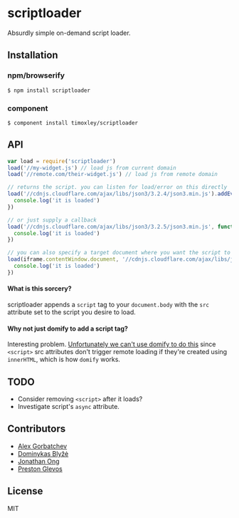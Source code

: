 # scriptloader

  Absurdly simple on-demand script loader.

## Installation

### npm/browserify

```
$ npm install scriptloader
```

### component

```
$ component install timoxley/scriptloader
```

## API

```js
var load = require('scriptloader')
load('//my-widget.js') // load js from current domain
load('//remote.com/their-widget.js') // load js from remote domain

// returns the script. you can listen for load/error on this directly
load('//cdnjs.cloudflare.com/ajax/libs/json3/3.2.4/json3.min.js').addEventListener('load', function() {
  console.log('it is loaded')
})

// or just supply a callback
load('//cdnjs.cloudflare.com/ajax/libs/json3/3.2.5/json3.min.js', function(err, script) {
  console.log('it is loaded')
})

// you can also specify a target document where you want the script to be loaded
load(iframe.contentWindow.document, '//cdnjs.cloudflare.com/ajax/libs/json3/3.2.5/json3.min.js', function(err, script) {
  console.log('it is loaded')
})
```

#### What is this sorcery?

scriptloader appends a `script` tag to your `document.body` with the `src`
attribute set to the script you desire to load.

#### Why not just domify to add a script tag?

Interesting problem. [Unfortunately we can't use domify to do this](https://github.com/component/domify/issues/14)
since `<script>` src attributes don't trigger remote loading
if they're created using `innerHTML`, which is how `domify` works.

## TODO

* Consider removing `<script>` after it loads?
* Investigate script's `async` attribute.

## Contributors

* [Alex Gorbatchev](http://github.com/alexgorbatchev)
* [Dominykas Blyžė](http://github.com/dymonaz)
* [Jonathan Ong](http://github.com/jonathanong)
* [Preston Glevos](http://github.com/prestonmglevos)

## License

  MIT
